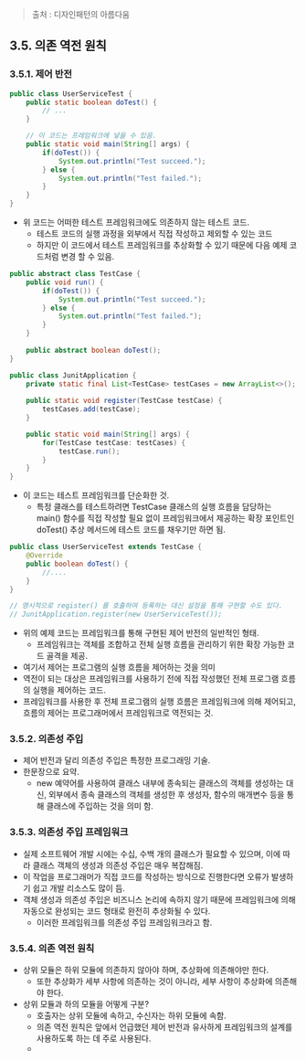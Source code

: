 >  출처 : 디자인패턴의 아름다움

## 3.5. 의존 역전 원칙
### 3.5.1. 제어 반전
~~~java
public class UserServiceTest {
    public static boolean doTest() {
        // ...
    }

    // 이 코드는 프레임워크에 넣을 수 있음.
    public static void main(String[] args) {
        if(doTest()) {
            System.out.println("Test succeed.");
        } else {
            System.out.println("Test failed.");
        }
    }
}
~~~
 - 위 코드는 어떠한 테스트 프레임워크에도 의존하지 않는 테스트 코드.
   - 테스트 코드의 실행 과정을 외부에서 직접 작성하고 제외할 수 있는 코드
   - 하지만 이 코드에서 테스트 프레임워크를 추상화할 수 있기 때문에 다음 예제 코드처럼 변경 할 수 있음.
~~~java
public abstract class TestCase {
    public void run() {
        if(doTest()) {
            System.out.println("Test succeed.");
        } else {
            System.out.println("Test failed.");
        }
    }
    
    public abstract boolean doTest();
}

public class JunitApplication {
    private static final List<TestCase> testCases = new ArrayList<>();
    
    public static void register(TestCase testCase) {
        testCases.add(testCase);
    }

    public static void main(String[] args) {
        for(TestCase testCase: testCases) {
            testCase.run();
        }
    }
}
~~~
 - 이 코드는 테스트 프레임워크를 단순화한 것.
   - 특정 클래스를 테스트하려면 TestCase 클래스의 실행 흐름을 담당하는 main() 함수를 직접 작성할 필요 없이 프레임워크에서 제공하는 확장 포인트인 doTest() 추상 메서드에 테스트 코드를 채우기만 하면 됨.
~~~java
public class UserServiceTest extends TestCase {
    @Override
    public boolean doTest() {
        //.... 
    }
}

// 명시적으로 register() 를 호출하여 등록하는 대신 설정을 통해 구현할 수도 있다.
// JunitApplication.register(new UserServiceTest());
~~~
 - 위의 예제 코드는 프레임워크를 통해 구현된 제어 반전의 일반적인 형태.
   - 프레임워크는 객체를 조합하고 전체 실행 흐름을 관리하기 위한 확장 가능한 코드 골격을 제공.
 - 여기서 제어는 프로그램의 실행 흐름을 제어하는 것을 의미
 - 역전이 되는 대상은 프레임워크를 사용하기 전에 직접 작성했던 전체 프로그램 흐름의 실행을 제어하는 코드.
 - 프레임워크를 사용한 후 전체 프로그램의 실행 흐름은 프레임워크에 의해 제어되고, 흐름의 제어는 프로그래머에서 프레임워크로 역전되는 것.
### 3.5.2. 의존성 주입
 - 제어 반전과 달리 의존성 주입은 특정한 프로그래밍 기술.
 - 한문장으로 요약.
   - new 예약어를 사용하여 클래스 내부에 종속되는 클래스의 객체를 생성하는 대신, 외부에서 종속 클래스의 객체를 생성한 후 생성자, 함수의 매개변수 등을 통해 클래스에 주입하는 것을 의미 함.
### 3.5.3. 의존성 주입 프레임워크
 - 실제 소프트웨어 개발 시에는 수십, 수백 개의 클래스가 필요할 수 있으며, 이에 따라 클래스 객체의 생성과 의존성 주입은 매우 복잡해짐.
 - 이 작업을 프로그래머가 직접 코드를 작성하는 방식으로 진행한다면 오류가 발생하기 쉽고 개발 리소스도 많이 듬.
 - 객체 생성과 의존성 주입은 비즈니스 논리에 속하지 않기 때문에 프레임워크에 의해 자동으로 완성되는 코드 형태로 완전히 추상화될 수 있다.
   - 이러한 프레임워크를 의존성 주입 프레임워크라고 함.
### 3.5.4. 의존 역전 원칙
 - 상위 모듈은 하위 모듈에 의존하지 않아야 하며, 추상화에 의존해야만 한다.
   - 또한 추상화가 세부 사항에 의존하는 것이 아니라, 세부 사항이 추상화에 의존해야 한다.
 - 상위 모듈과 하의 모듈을 어떻게 구분?
   - 호출자는 상위 모듈에 속하고, 수신자는 하위 모듈에 속함.
   - 의존 역전 원칙은 앞에서 언급했던 제어 반전과 유사하게 프레임워크의 설계를 사용하도록 하는 데 주로 사용된다.
   - 